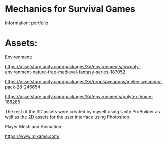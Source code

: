 # Mechanics for Survival Games
Information: [portfolio](https://eevrip.github.io/inventorySystem-details)

Assets:
=================================
Environment: 

https://assetstore.unity.com/packages/3d/environments/lowpoly-environment-nature-free-medieval-fantasy-series-187052

https://assetstore.unity.com/packages/3d/props/weapons/melee-weapons-pack-28-246654

https://assetstore.unity.com/packages/3d/environments/polytex-home-168285

The rest of the 3D assets were created by myself using Unity ProBuilder as well as the 2D assets for the user interface using Photoshop.

Player Mesh and Animation: 

https://www.mixamo.com/
